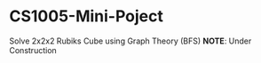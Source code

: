 # CS1005-Mini-Poject
Solve 2x2x2 Rubiks Cube using Graph Theory (BFS)
**NOTE**: Under Construction 
